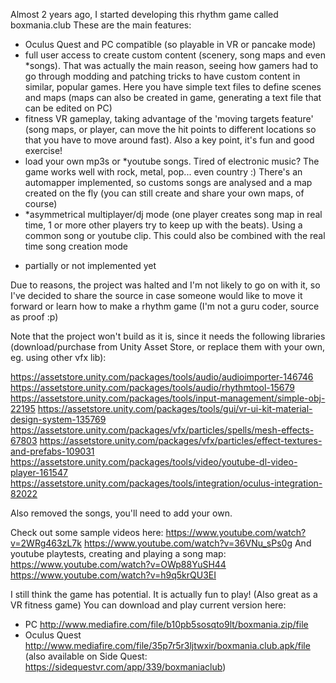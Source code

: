 Almost 2 years ago, I started developing this rhythm game called boxmania.club
These are the main features:
- Oculus Quest and PC compatible (so playable in VR or pancake mode)
- full user access to create custom content (scenery, song maps and even *songs). That was actually the main reason, seeing how gamers had to go through modding and patching tricks to have custom content in similar, popular games. Here you have simple text files to define scenes and maps (maps can also be created in game, generating a text file that can be edited on PC)
- fitness VR gameplay, taking advantage of the 'moving targets feature' (song maps, or player, can move the hit points to different locations so that you have to move around fast). Also a key point, it's fun and good exercise!
- load your own mp3s or *youtube songs. Tired of electronic music? The game works well with rock, metal, pop... even country :) There's an automapper implemented, so customs songs are analysed and a map created on the fly (you can still create and share your own maps, of course)
- *asymmetrical multiplayer/dj mode (one player creates song map in real time, 1 or more other players try to keep up with the beats). Using a common song or youtube clip. This could also be combined with the real time song creation mode

* partially or not implemented yet

Due to reasons, the project was halted and I'm not likely to go on with it, so I've decided to share the source in case someone would like to move it forward or learn how to make a rhythm game (I'm not a guru coder, source as proof :p)

Note that the project won't build as it is, since it needs the following libraries (download/purchase from Unity Asset Store, or replace them with your own, eg. using other vfx lib):

https://assetstore.unity.com/packages/tools/audio/audioimporter-146746
https://assetstore.unity.com/packages/tools/audio/rhythmtool-15679
https://assetstore.unity.com/packages/tools/input-management/simple-obj-22195
https://assetstore.unity.com/packages/tools/gui/vr-ui-kit-material-design-system-135769
https://assetstore.unity.com/packages/vfx/particles/spells/mesh-effects-67803
https://assetstore.unity.com/packages/vfx/particles/effect-textures-and-prefabs-109031
https://assetstore.unity.com/packages/tools/video/youtube-dl-video-player-161547
https://assetstore.unity.com/packages/tools/integration/oculus-integration-82022

Also removed the songs, you'll need to add your own.

Check out some sample videos here:
https://www.youtube.com/watch?v=2WRg463zL7k
https://www.youtube.com/watch?v=36VNu_sPs0g
And youtube playtests, creating and playing a song map:
https://www.youtube.com/watch?v=OWp88YuSH44
https://www.youtube.com/watch?v=h9q5krQU3EI

I still think the game has potential. It is actually fun to play! (Also great as a VR fitness game)
You can download and play current version here:
- PC http://www.mediafire.com/file/b10pb5sosqto9lt/boxmania.zip/file
- Oculus Quest http://www.mediafire.com/file/35p7r5r3ljtwxir/boxmania.club.apk/file (also available on Side Quest: https://sidequestvr.com/app/339/boxmaniaclub)